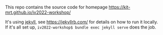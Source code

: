 This repo contains the source code for homepage https://kit-mrt.github.io/iv2022-workshop/

It's using [jekyll](https://jekyllrb.com/), see https://jekyllrb.com/ for details on how to run it locally. If it's all set up, `iv2022-workshop$ bundle exec jekyll serve` does the job.
